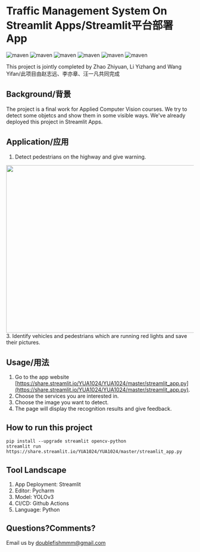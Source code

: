 Traffic Management System On Streamlit Apps/Streamlit平台部署App
====

![maven](https://img.shields.io/badge/Python-3.6.5--3.9.0-green)
![maven](https://img.shields.io/badge/streamlit-0.82.0-yellow)
![maven](https://img.shields.io/badge/tensorflow-1.15.0-orange)
![maven](https://img.shields.io/badge/numpy-1.18.4-blue)
![maven](https://img.shields.io/badge/pandas-1.0.1-lightgrey)
![maven](https://img.shields.io/badge/opencv--python-4.5.2.52-yellowgreen)

This project is jointly completed by Zhao Zhiyuan, Li Yizhang and Wang Yifan/此项目由赵志远、李亦章、汪一凡共同完成  

Background/背景
-------
The project is a final work for Applied Computer Vision courses. We try to detect some objetcs and show them in some visible ways. We've already deployed this project in Streamlit Apps.   

Application/应用
-------
1. Detect pedestrians on the highway and give warning. 
<div align=center><img width="600" height="450" src="https://github.com/YUA1024/YUA1024/blob/master/image/result1.png"/></div>
3. Identify vehicles and pedestrians which are running red lights and save their pictures.

Usage/用法
-------
1. Go to the app website [https://share.streamlit.io/YUA1024/YUA1024/master/streamlit_app.py](https://share.streamlit.io/YUA1024/YUA1024/master/streamlit_app.py).
2. Choose the services you are interested in.
3. Choose the image you want to detect.
4. The page will display the recognition results and give feedback.

How to run this project
-------
```
pip install --upgrade streamlit opencv-python
streamlit run https://share.streamlit.io/YUA1024/YUA1024/master/streamlit_app.py  
```

Tool Landscape
-------
1. App Deployment: Streamlit
2. Editor: Pycharm
3. Model: YOLOv3
4. CI/CD: Github Actions
5. Language: Python


Questions?Comments?
-------
Email us by doublefishmmm@gmail.com





